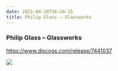 ```yaml
---
date: 2021-04-10T16-24-15
title: Philip Glass – Glassworks
---
```

### Philip Glass – Glassworks
https://www.discogs.com/release/7441037

![](dayone-moment://8481243BF10D42CA979CD57762E7104D)
